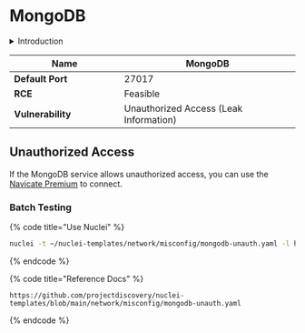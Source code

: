 # MongoDB

<details>

<summary>Introduction</summary>

MongoDB 是一个开源的面向文档的 NoSQL 数据库，采用了 JSON-like 的 BSON 格式来存储数据。它提供了灵活的数据模型，可以存储各种类型和格式的数据，而不需要预先定义表结构。MongoDB 支持丰富的查询操作、索引和聚合功能，同时具有高性能、可扩展性和高可用性。它被广泛应用于 Web 应用程序、大数据分析、内容管理系统、实时分析和物联网等领域，特别适用于需要处理大量半结构化或非结构化数据的场景。MongoDB 的特点包括横向扩展、自动分片、副本集和地理分布式存储等，使其成为现代应用开发的重要组件之一。

</details>

<table><thead><tr><th width="178">Name</th><th>MongoDB</th></tr></thead><tbody><tr><td><strong>Default Port</strong></td><td>27017</td></tr><tr><td><strong>RCE</strong></td><td>Feasible</td></tr><tr><td><strong>Vulnerability</strong></td><td>Unauthorized Access (Leak Information)</td></tr></tbody></table>

## Unauthorized Access

If the MongoDB service allows unauthorized access, you can use the [Navicate Premium](https://www.navicat.com/en/products/navicat-premium) to connect.

### Batch Testing

{% code title="Use Nuclei" %}
```bash
nuclei -t ~/nuclei-templates/network/misconfig/mongodb-unauth.yaml -l hosts.txt
```
{% endcode %}

{% code title="Reference Docs" %}
```
https://github.com/projectdiscovery/nuclei-templates/blob/main/network/misconfig/mongodb-unauth.yaml
```
{% endcode %}
